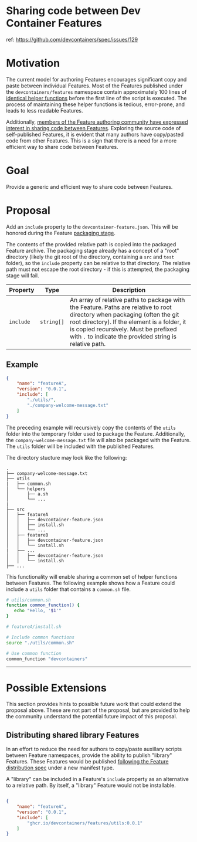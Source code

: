 # Sharing code between Dev Container Features

ref: https://github.com/devcontainers/spec/issues/129

# Motivation

The current model for authoring Features encourages significant copy and paste between individual Features.  Most of the Features published under the `devcontainers/features` namespace contain approximately 100 lines of [identical helper functions](https://github.com/devcontainers/features/blob/main/src/azure-cli/install.sh#L29-L164) before the first line of the script is executed.  The process of maintaining these helper functions is tedious, error-prone, and leads to less readable Features.

Additionally, [members of the Feature authoring community have expressed interest in sharing code between Features](https://github.com/orgs/devcontainers/discussions/10).  Exploring the source code of self-published Features, it is evident that many authors have copy/pasted code from other Features.  This is a sign that there is a need for a more efficient way to share code between Features.

# Goal

Provide a generic and efficient way to share code between Features.

# Proposal

Add an `include` property to the `devcontainer-feature.json`.  This will be honored during the Feature [packaging stage](https://containers.dev/implementors/features-distribution/#packaging). 

The contents of the provided relative path is copied into the packaged Feature archive.  The packaging stage already has a concept of a "root" directory (likely the git root of the directory, containing a `src` and `test` folder), so the `include` property can be relative to that directory.  The relative path must not escape the root directory - if this is attempted, the packaging stage will fail.

Property | Type | Description
--- | --- | ---
`include` | `string[]` | An array of relative paths to package with the Feature. Paths are relative to root directory when packaging (often the git root directory).  If the element is a folder, it is copied recursively.  Must be prefixed with `.` to indicate the provided string is relative path.

## Example

```json
{
    "name": "featureA",
    "version": "0.0.1",
    "include": [
        "./utils/",
        "./company-welcome-message.txt"
    ]
}
```

The preceding example will recursively copy the contents of the `utils` folder into the temporary folder used to package the Feature.  Additionally, the `company-welcome-message.txt` file will also be packaged with the Feature.  The `utils` folder will be included with the published Features.

The directory stucture may look like the following:

```
.
├── company-welcome-message.txt
├── utils
|   ├── common.sh
│   └── helpers
│       ├── a.sh
│       └── ...
|
├── src
│   ├── featureA
│   │   ├── devcontainer-feature.json
│   │   ├── install.sh
│   │   └── ...
│   ├── featureB
│   │   ├── devcontainer-feature.json
│   │   └── install.sh
|   ├── ...
│   │   ├── devcontainer-feature.json
│   │   └── install.sh
├── ...
```

This functionality will enable sharing a common set of helper functions between Features.  The following example shows how a Feature could include a `utils` folder that contains a `common.sh` file.

```bash
# utils/common.sh
function common_function() {
   echo "Hello, '$1'"
}
```

```bash
# featureA/install.sh

# Include common functions
source "./utils/common.sh"

# Use common function
common_function "devcontainers"
```

-----

# Possible Extensions

This section provides hints to possible future work that could extend the proposal above.  These are not part of the proposal, but are provided to help the community understand the potential future impact of this proposal.

## Distributing shared library Features

In an effort to reduce the need for authors to copy/paste auxillary scripts between Feature namespaces, provide the ability to publish "library" Features.  These Features would be published [following the Feature distribution spec](https://containers.dev/implementors/features-distribution/#distribution) under a new manifest type. 

A "library" can be included in a Feature's `include` property as an alternative to a relative path. By itself, a "library" Feature would not be installable.

```json

{
    "name": "featureA",
    "version": "0.0.1",
    "include": [
        "ghcr.io/devcontainers/features/utils:0.0.1"
    ]
}
